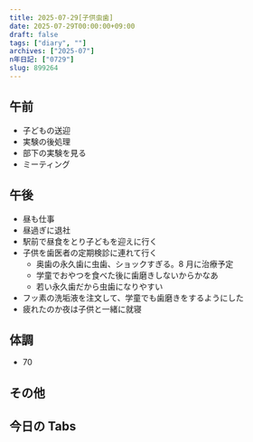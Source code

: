 ```yaml
---
title: 2025-07-29[子供虫歯]
date: 2025-07-29T00:00:00+09:00
draft: false
tags: ["diary", ""]
archives: ["2025-07"]
n年日記: ["0729"]
slug: 899264
---
```


## 午前

- 子どもの送迎
- 実験の後処理
- 部下の実験を見る
- ミーティング

## 午後

- 昼も仕事
- 昼過ぎに退社
- 駅前で昼食をとり子どもを迎えに行く
- 子供を歯医者の定期検診に連れて行く
  - 奥歯の永久歯に虫歯、ショックすぎる。8 月に治療予定
  - 学童でおやつを食べた後に歯磨きしないからかなあ
  - 若い永久歯だから虫歯になりやすい
- フッ素の洗垢液を注文して、学童でも歯磨きをするようにした
- 疲れたのか夜は子供と一緒に就寝

## 体調

- 70

## その他

## 今日の Tabs
